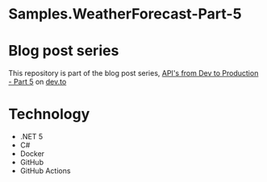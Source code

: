 # Samples.WeatherForecast-Part-5

# Blog post series
This repository is part of the blog post series, [API's from Dev to Production - Part 5](https://dev.to/newday-technology/api-s-from-dev-to-production-part-5-26cp) on [dev.to](https://dev.to)

# Technology
* .NET 5
* C#
* Docker
* GitHub
* GitHub Actions

